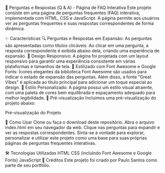 📝 Perguntas e Respostas (Q & A) - Página de FAQ Interativa
Este projeto consiste em uma página de perguntas frequentes (FAQ) interativa, implementada com HTML, CSS e JavaScript. A página permite aos usuários ver as perguntas frequentes e suas respostas correspondentes de forma dinâmica.

✨ Características
🔍 Perguntas e Respostas em Expansão: As perguntas são apresentadas como títulos clicáveis. Ao clicar em uma pergunta, a resposta correspondente é exibida abaixo dela, criando uma experiência de expansão.
📱 Design Responsivo: A página foi projetada com um layout responsivo para garantir uma experiência consistente em várias plataformas e tamanhos de tela.
🎨 Estilizado com Font Awesome e Google Fonts: Ícones elegantes da biblioteca Font Awesome são usados para indicar o estado de expansão das perguntas. Além disso, a fonte "Great Vibes" é aplicada ao título principal para adicionar um toque especial ao design.
🎈 Estilo Personalizado: A página possui um estilo visual atraente, com uma paleta de cores bem equilibrada e espaçamento adequado para melhor legibilidade.
👀 Pré-visualização
Incluímos uma pré-visualização do projeto abaixo:

Pré-visualização do Projeto

🚀 Como Usar
Clone ou faça o download deste repositório.
Abra o arquivo index.html em seu navegador da web.
Clique nas perguntas para expandir e ver as respostas correspondentes.
Sinta-se à vontade para explorar, personalizar e utilizar este projeto como uma base para suas próprias páginas de perguntas frequentes interativas.

🛠️ Tecnologias Utilizadas
HTML
CSS (incluindo Font Awesome e Google Fonts)
JavaScript
🙌 Créditos
Este projeto foi criado por Paulo Santos como parte de seu portfólio.
